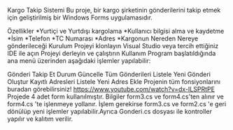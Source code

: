 Kargo Takip Sistemi
Bu proje, bir kargo şirketinin gönderilerini takip etmek için geliştirilmiş bir Windows Forms uygulamasıdır.

Özellikler
*Yurtiçi ve Yurtdışı kargolama
*Kullanıcı bilgisi alma ve kaydetme
    *İsim
    *Telefon
    *TC Numarası
    *Adres
    *Kargonun Nereden Nereye gönderileceği
Kurulum
Projeyi klonlayın
Visual Studio veya tercih ettiğiniz IDE ile açın
Projeyi derleyin ve çalıştırın
Kullanım
Program başlatıldığında ana menü üzerinden aşağıdaki işlemler yapılabilir:

Gönderi Takip Et
Durum Güncelle
Tüm Gönderileri Listele
Yeni Gönderi Oluştur
Kayıtlı Adresleri Listele
Yeni Adres Ekle
Projenin tüm fonsiyonlarını buradan görebilirsiniz!
https://www.youtube.com/watch?v=dx-ILSPRtPE
Projede 4 adet form kullanılmıştır. Bilgiler form3.cs ve form4.cs'ten alınır ve form4.cs 'te işlenmeye yollanır.
İşlem gerekirse form3.cs ve form2.cs 'e geri dönülüp yeni işlemler yapılabilir.Ayrıca Gonderi.cs dosyası ile kontroller yapılır ve kalıtım verilir.



